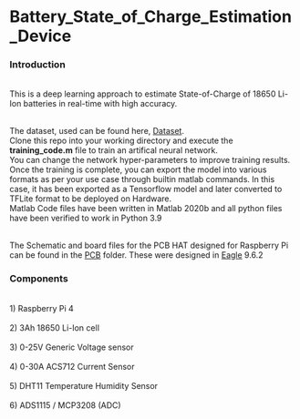 # Battery_State_of_Charge_Estimation_Device

<h3>Introduction</h3>
<br>This is a deep learning approach to estimate State-of-Charge of 18650 Li-Ion batteries in real-time with high accuracy.</br>

<br>The dataset, used can be found here, [Dataset](https://data.mendeley.com/datasets/cp3473x7xv/1).
<br>Clone this repo into your working directory and execute the **training_code.m** file to train an artifical neural network.
<br>You can change the network hyper-parameters to improve training results.
<br>Once the training is complete, you can export the model into various formats as per your use case through builtin matlab commands. In this case, it has been exported as a Tensorflow model and later converted to TFLite format to be deployed on Hardware.
<br>Matlab Code files have been written in Matlab 2020b and all python files have been verified to work in Python 3.9

<br>The Schematic and board files for the PCB HAT designed for Raspberry Pi can be found in the [PCB](https://github.com/SIDDHARTH-S-001/Battery_State_of_Charge_Estimation_Device/tree/main/PCB) folder. These were designed in [Eagle](https://www.autodesk.com/products/eagle/overview?term=1-YEAR&tab=subscription) 9.6.2

<h3>Components</h3>
<br>1) Raspberry Pi 4</br>
<br>2) 3Ah 18650 Li-Ion cell</br>
<br>3) 0-25V Generic Voltage sensor</br>
<br>4) 0-30A ACS712 Current Sensor</br>
<br>5) DHT11 Temperature Humidity Sensor</br>
<br>6) ADS1115 / MCP3208 (ADC)</br>


